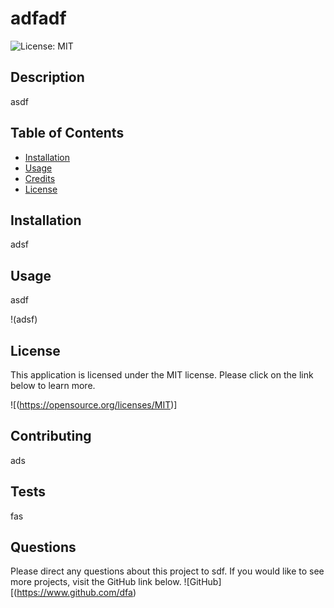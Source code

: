 
# adfadf 
![License: MIT](https://img.shields.io/badge/License-MIT-yellow.svg)
        

## Description
asdf

## Table of Contents
- [Installation](#installation)
- [Usage](#usage)
- [Credits](#credits)
- [License](#license)

## Installation
adsf

## Usage
asdf

!(adsf)

## License
This application is licensed under the MIT  license. Please click on the link below to learn more.

![(https://opensource.org/licenses/MIT)]
        


## Contributing

 ads

## Tests

fas

## Questions

Please direct any questions about this project to sdf. If you would like to see more projects, visit the GitHub link below.
![GitHub][(https://www.github.com/dfa)

